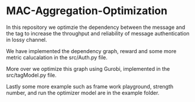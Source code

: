 # MAC-Aggregation-Optimization

In this repository we optimzie the dependency between the message and the tag to increase the throughput and reliability of message authentication in lossy channel.

We have implemented the dependency graph, reward and some more metric calucalation in the src/Auth.py file.

More over we optimize this graph using Gurobi, implemented in the src/tagModel.py file.

Lastly some more example such as frame work playground, strength number, and run the optimizer model are in the example folder.


